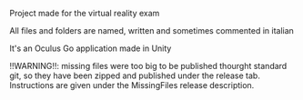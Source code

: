 Project made for the virtual reality exam

All files and folders are named, written and sometimes commented in italian

It's an Oculus Go application made in Unity

!!WARNING!!: missing files were too big to be published thourght standard git, so they have been zipped and published under the release tab. Instructions are given under the MissingFiles release description.
